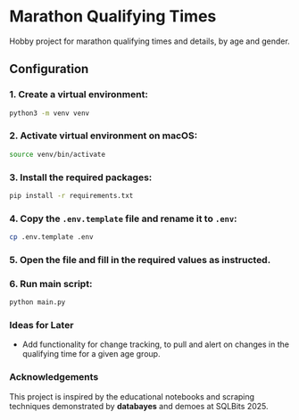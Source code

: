# Marathon Qualifying Times

Hobby project for marathon qualifying times and details, by age and gender.

## Configuration

### 1. Create a virtual environment:

```bash
python3 -m venv venv
```

### 2. Activate virtual environment on macOS:

```bash
source venv/bin/activate
```

### 3. Install the required packages:

```bash
pip install -r requirements.txt
```

### 4. Copy the `.env.template` file and rename it to `.env`:

```bash
cp .env.template .env
```

### 5. Open the file and fill in the required values as instructed.

### 6. Run main script:

```bash
python main.py
```

### Ideas for Later

- Add functionality for change tracking, to pull and alert on changes in the qualifying time for a given age group.

### Acknowledgements

This project is inspired by the educational notebooks and scraping techniques demonstrated by **databayes** and demoes at SQLBits 2025.
